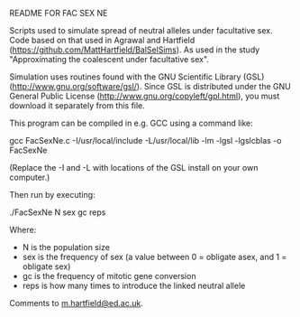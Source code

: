 README FOR FAC SEX NE

Scripts used to simulate spread of neutral alleles under facultative sex. Code based on that used in Agrawal and Hartfield (https://github.com/MattHartfield/BalSelSims). As used in the study "Approximating the coalescent under facultative sex".

Simulation uses routines found with the GNU Scientific Library (GSL) (http://www.gnu.org/software/gsl/). Since GSL is distributed under the GNU General Public License (http://www.gnu.org/copyleft/gpl.html), you must download it separately from this file.

This program can be compiled in e.g. GCC using a command like:

gcc FacSexNe.c -I/usr/local/include -L/usr/local/lib -lm -lgsl -lgslcblas -o FacSexNe

(Replace the -I and -L with locations of the GSL install on your own computer.)

Then run by executing:

./FacSexNe N sex gc reps

Where:

- N is the population size
- sex is the frequency of sex (a value between 0 = obligate asex, and 1 = obligate sex)
- gc is the frequency of mitotic gene conversion
- reps is how many times to introduce the linked neutral allele

Comments to m.hartfield@ed.ac.uk.
